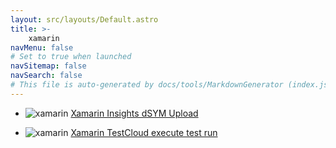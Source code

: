 ```yaml
---
layout: src/layouts/Default.astro
title: >-
    xamarin
navMenu: false
# Set to true when launched
navSitemap: false
navSearch: false
# This file is auto-generated by docs/tools/MarkdownGenerator (index.js)
---
```


<ul>

<li>

![xamarin](https://i.octopus.com/library/step-templates/xamarin.png) [Xamarin Insights dSYM Upload](/integrations/xamarin/xamarin-insights-dsym-upload)

</li>
        
<li>

![xamarin](https://i.octopus.com/library/step-templates/xamarin.png) [Xamarin TestCloud execute test run](/integrations/xamarin/xamarin-testcloud-execute-test-run)

</li>
        
</ul>
